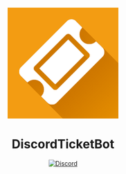 <div align="center">

![Logo](logo.png)

# DiscordTicketBot

[![Discord](https://img.shields.io/discord/617339081168388110?color=green&label=discord&logo=discord&logoColor=white&style=for-the-badge)](https://discord.gg/mEnDydK)
</div>
